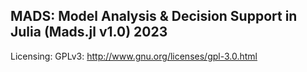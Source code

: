 MADS: Model Analysis & Decision Support in Julia (Mads.jl v1.0) 2023
---------------

Licensing: GPLv3: http://www.gnu.org/licenses/gpl-3.0.html

